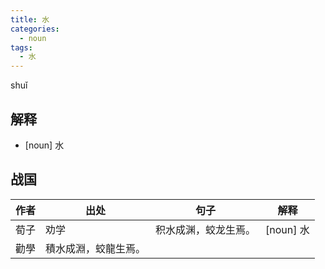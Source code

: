 ```yaml
---
title: 水
categories:
  - noun
tags:
  - 水
---
```

shuǐ
<!-- more -->

## 解释
* [noun] 水

## 战国

作者|出处|句子|解释
---|---|---|---
荀子|劝学|积水成渊，蛟龙生焉。| [noun] 水
 |勸學|積水成淵，蛟龍生焉。|
